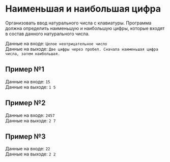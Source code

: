 # Наименьшая и наибольшая цифра
Организовать ввод натурального числа с клавиатуры. Программа должна определить наименьшую и наибольшую цифры, которые входят в состав данного натурального числа.

Данные на входе:	`Целое неотрицательное число`  
Данные на выходе:	`Две цифры через пробел. Сначала наименьшая цифра числа, затем наибольшая.`

## Пример №1
Данные на входе:	`15`  
Данные на выходе:	`1 5`

## Пример №2
Данные на входе:	`2457`  
Данные на выходе:	`2 7`

## Пример №3
Данные на входе:	`22`  
Данные на выходе:	`2 2`